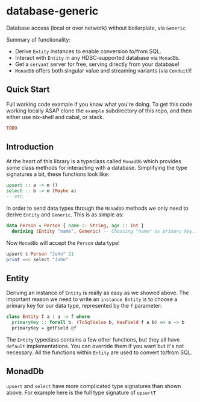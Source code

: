 # database-generic

Database access (local or over network) without boilerplate, via `Generic`.

Summary of functionality:
 - Derive `Entity` instances to enable conversion to/from SQL.
 - Interact with `Entity` in any HDBC-supported database via `MonadDb`.
 - Get a `servant` server for free, serving directly from your database!
 - `MonadDb` offers both singular value and streaming variants (via `Conduit`)!
 
## Quick Start

Full working code example if you know what you're doing. To get this code
working locally ASAP clone the `example` subdirectory of this repo, and then
either use nix-shell and cabal, or stack.

``` hs
TODO
```

## Introduction

At the heart of this library is a typeclass called `MonadDb` which provides some
class methods for interacting with a database. Simplifying the type signatures a
bit, these functions look like:

``` hs
upsert :: a -> m ()
select :: b -> m (Maybe a)
-- etc.
```

In order to send data types through the `MonadDb` methods we only need to derive
`Entity` and `Generic`. This is as simple as:

``` hs
data Person = Person { name :: String, age :: Int }
  deriving (Entity "name", Generic) -- Choosing "name" as primary key.
```

Now `MonadDb` will accept the `Person` data type!

``` hs
upsert $ Person "John" 21
print =<< select "John"
```

## Entity

Deriving an instance of `Entity` is really as easy as we showed above. The
important reason we need to write an `instance Entity` is to choose a primary
key for our data type, represented by the `f` parameter:

``` hs
class Entity f a | a -> f where
  primaryKey :: forall b. (ToSqlValue b, HasField f a b) => a -> b
  primaryKey = getField @f
```

The `Entity` typeclass contains a few other functions, but they all have
`default` implementations. You can override them if you want but it's not
necessary. All the functions within `Entity` are used to convert to/from SQL.

## MonadDb

`upsert` and `select` have more complicated type signatures than shown above.
For example here is the full type signature of `upsertT`
